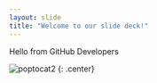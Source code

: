 ```yaml
---
layout: slide
title: "Welcome to our slide deck!"
---
```


Hello from GitHub Developers

![poptocat2](https://octodex.github.com/images/poptocat_v2.png)
{: .center}
